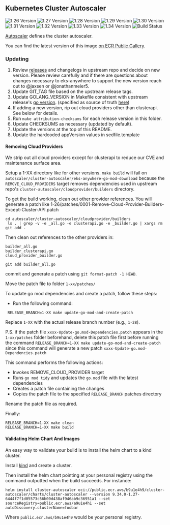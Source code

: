 ## **Kubernetes Cluster Autoscaler**
![1.26 Version](https://img.shields.io/badge/1--26%20version-cluster--autoscaler--1.26.8-blue)
![1.27 Version](https://img.shields.io/badge/1--27%20version-cluster--autoscaler--1.27.8-blue)
![1.28 Version](https://img.shields.io/badge/1--28%20version-cluster--autoscaler--1.28.7-blue)
![1.29 Version](https://img.shields.io/badge/1--29%20version-cluster--autoscaler--1.29.5-blue)
![1.30 Version](https://img.shields.io/badge/1--30%20version-cluster--autoscaler--1.30.4-blue)
![1.31 Version](https://img.shields.io/badge/1--31%20version-cluster--autoscaler--1.31.5-blue)
![1.32 Version](https://img.shields.io/badge/1--32%20version-cluster--autoscaler--1.32.1-blue)
![1.33 Version](https://img.shields.io/badge/1--33%20version-cluster--autoscaler--1.33.0-blue)
![1.34 Version](https://img.shields.io/badge/1--33%20version-cluster--autoscaler--1.34.1-blue)
![Build Status](https://codebuild.us-west-2.amazonaws.com/badges?uuid=eyJlbmNyeXB0ZWREYXRhIjoiL0tWckptdkxsZEd1cXNiNTBncjRNVU5oekpZRlBkTDNBcFVvZkFOVHZwbTBKUm91QkR6RVN4QlhJWk42cXF3L29FMmdnTXUrVndiay8zVUQ0YjJsc21vPSIsIml2UGFyYW1ldGVyU3BlYyI6Ik1Gd2UwbmRXVWxSRTMvUHQiLCJtYXRlcmlhbFNldFNlcmlhbCI6MX0%3D&branch=main)

[Autoscaler](https://github.com/kubernetes/autoscaler) defines the cluster autoscaler.

You can find the latest version of this image [on ECR Public Gallery](https://gallery.ecr.aws/eks-anywhere/kubernetes/autoscaler).

### Updating
1. Review [releases](https://github.com/kubernetes/autoscaler/releases) and changelogs in upstream repo and decide on new version. Please review carefully and if there are questions about changes necessary to eks-anywhere to support the new version reach out to @jaxsen or @jonathanmeier5.
2. Update GIT_TAG file based on the upstream release tags.
3. Update GOLANG_VERSION in Makefile consistent with upstream release's [go version](https://github.com/kubernetes/autoscaler/blob/master/builder/Dockerfile#L15). (specified as source of truth [here](https://github.com/kubernetes/autoscaler/blob/master/cluster-autoscaler/FAQ.md#what-go-version-should-be-used-to-compile-ca))
4. If adding a new version, rip out cloud providers other than clusterapi. See below for details.
5. Run `make attribution-checksums` for each release version in this folder.
6. Update CHECKSUMS as necessary (updated by default).
7. Update the versions at the top of this README.
8. Update the hardcoded appVersion values in sedfile.template


#### Removing Cloud Providers
We strip out all cloud providers except for clusterapi to reduce our CVE and maintenance surface area.

Setup a 1-XX directory like for other versions. `make build` will fail on `autoscaler/cluster-autoscaler/eks-anywhere-go-mod-download` because the `REMOVE_CLOUD_PROVIDERS` target removes dependencies used in upstream repo's `cluster-autoscaler/cloudprovider/builders` directory.

To get the build working, clean out other provider references. You will generate a patch like 1-26/patches/0001-Remove-Cloud-Provider-Builders-Except-Cluster-API.patch
```
cd autoscaler/cluster-autoscaler/cloudprovider/builders
 ls . | grep -v -e _all.go -e clusterapi.go -e _builder.go | xargs rm
git add .
```

Then clean out references to the other providers in:
```
builder_all.go
builder_clusterapi.go
cloud_provider_builder.go
```
```
git add builder_all.go
```
commit and generate a patch using `git format-patch -1 HEAD`.

Move the patch file to folder `1-xx/patches/`

To update go mod dependencies and create a patch, follow these steps:

* Run the following command:
```
 RELEASE_BRANCH=1-XX make update-go-mod-and-create-patch
```
Replace `1-XX` with the actual release branch number (e.g., `1-28`).

P.S. if the patch file `xxxx-Update-go.mod-Dependencies.patch` appears in the `1-xx/patches` folder beforehand, delete this patch file first before running the command `RELEASE_BRANCH=1-XX make update-go-mod-and-create-patch` since this command will generate a new patch `xxxx-Update-go.mod-Dependencies.patch`

This command performs the following actions:
- Invokes REMOVE_CLOUD_PROVIDER target
- Runs `go mod tidy` and updates the `go.mod` file with the latest dependencies
- Creates a patch file containing the changes
- Copies the patch file to the specified `RELEASE_BRANCH` patches directory

Rename the patch file as required.

Finally:
```
RELEASE_BRANCH=1-XX make clean
RELEASE_BRANCH=1-XX make build
```

#### Validating Helm Chart And Images

An easy way to validate your build is to install the helm chart to a kind cluster.

Install [kind](https://kind.sigs.k8s.io/) and create a cluster.

Then install the helm chart pointing at your personal registry using the command outputted when the build succeeds. For instance:
```
helm install cluster-autoscaler oci://public.ecr.aws/b9u1e4h9/cluster-autoscaler/charts/cluster-autoscaler --version 9.34.0-1.27-6444f7f1d05573c56b00d438af946ab9c36951a1 --set sourceRegistry=public.ecr.aws/a9u1e4h1 --set autoDiscovery.clusterName=foobar
```

Where `public.ecr.aws/b9u1e4h9` would be your personal registry.